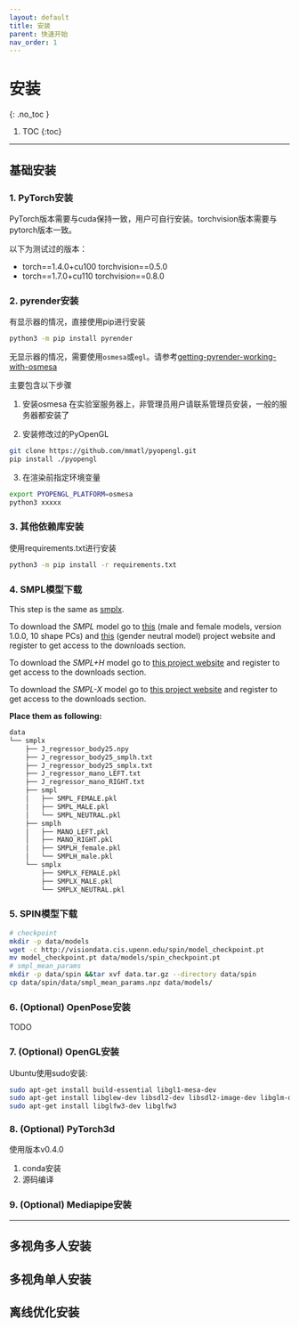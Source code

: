 ```yaml
---
layout: default
title: 安装
parent: 快速开始
nav_order: 1
---
```


# 安装
{: .no_toc }

1. TOC
{:toc}
---

## 基础安装
### 1. PyTorch安装
PyTorch版本需要与cuda保持一致，用户可自行安装。torchvision版本需要与pytorch版本一致。

以下为测试过的版本：
- torch==1.4.0+cu100 torchvision==0.5.0
- torch==1.7.0+cu110 torchvision==0.8.0

### 2. pyrender安装

有显示器的情况，直接使用pip进行安装

```bash
python3 -m pip install pyrender
```

无显示器的情况，需要使用`osmesa`或`egl`。请参考[getting-pyrender-working-with-osmesa](https://pyrender.readthedocs.io/en/latest/install/index.html#getting-pyrender-working-with-osmesa)

主要包含以下步骤
1. 安装osmesa
在实验室服务器上，非管理员用户请联系管理员安装，一般的服务器都安装了

2. 安装修改过的PyOpenGL
```bash
git clone https://github.com/mmatl/pyopengl.git
pip install ./pyopengl
```

3. 在渲染前指定环境变量
```bash
export PYOPENGL_PLATFORM=osmesa
python3 xxxxx
```

### 3. 其他依赖库安装

使用requirements.txt进行安装
```bash
python3 -m pip install -r requirements.txt
```

### 4. SMPL模型下载

This step is the same as [smplx](https://github.com/vchoutas/smplx#model-loading).

To download the *SMPL* model go to [this](http://smpl.is.tue.mpg.de) (male and female models, version 1.0.0, 10 shape PCs) and [this](http://smplify.is.tue.mpg.de) (gender neutral model) project website and register to get access to the downloads section. 

To download the *SMPL+H* model go to [this project website](http://mano.is.tue.mpg.de) and register to get access to the downloads section. 

To download the *SMPL-X* model go to [this project website](https://smpl-x.is.tue.mpg.de) and register to get access to the downloads section. 

**Place them as following:**

```bash
data
└── smplx
    ├── J_regressor_body25.npy
    ├── J_regressor_body25_smplh.txt
    ├── J_regressor_body25_smplx.txt
    ├── J_regressor_mano_LEFT.txt
    ├── J_regressor_mano_RIGHT.txt
    ├── smpl
    │   ├── SMPL_FEMALE.pkl
    │   ├── SMPL_MALE.pkl
    │   └── SMPL_NEUTRAL.pkl
    ├── smplh
    │   ├── MANO_LEFT.pkl
    │   ├── MANO_RIGHT.pkl
    │   ├── SMPLH_female.pkl
    │   └── SMPLH_male.pkl
    └── smplx
        ├── SMPLX_FEMALE.pkl
        ├── SMPLX_MALE.pkl
        └── SMPLX_NEUTRAL.pkl
```

### 5. SPIN模型下载

```bash
# checkpoint
mkdir -p data/models
wget -c http://visiondata.cis.upenn.edu/spin/model_checkpoint.pt
mv model_checkpoint.pt data/models/spin_checkpoint.pt
# smpl_mean_params
mkdir -p data/spin &&tar xvf data.tar.gz --directory data/spin
cp data/spin/data/smpl_mean_params.npz data/models/
```

### 6. (Optional) OpenPose安装
TODO

### 7. (Optional) OpenGL安装

Ubuntu使用sudo安装:
```bash
sudo apt-get install build-essential libgl1-mesa-dev
sudo apt-get install libglew-dev libsdl2-dev libsdl2-image-dev libglm-dev libfreetype6-dev
sudo apt-get install libglfw3-dev libglfw3
```

### 8. (Optional) PyTorch3d
使用版本v0.4.0
1. conda安装
2. 源码编译

### 9. (Optional) Mediapipe安装
****

## 多视角多人安装
## 多视角单人安装
## 离线优化安装
